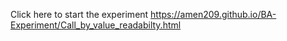 Click here to start the experiment
https://amen209.github.io/BA-Experiment/Call_by_value_readabilty.html
